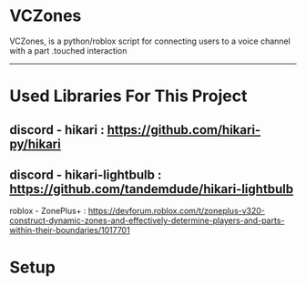 # VCZones
VCZones, is a python/roblox script for connecting users to a voice channel with a part .touched interaction

-----------------------------------------------------------------------------------------------------
# Used Libraries For This Project

discord - hikari : https://github.com/hikari-py/hikari
-
discord - hikari-lightbulb : https://github.com/tandemdude/hikari-lightbulb
-
roblox  - ZonePlus+ : https://devforum.roblox.com/t/zoneplus-v320-construct-dynamic-zones-and-effectively-determine-players-and-parts-within-their-boundaries/1017701

# Setup
